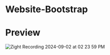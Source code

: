 # Website-Bootstrap
# Preview



![Zight Recording 2024-09-02 at 02 23 59 PM](https://github.com/user-attachments/assets/639e7304-4bb9-4d84-ad75-f0c99a5677d7)
